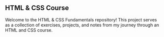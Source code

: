 ## HTML & CSS Course
Welcome to the HTML & CSS Fundamentals repository! This project serves as a collection of exercises, projects, and notes from my journey through an HTML and CSS course.
